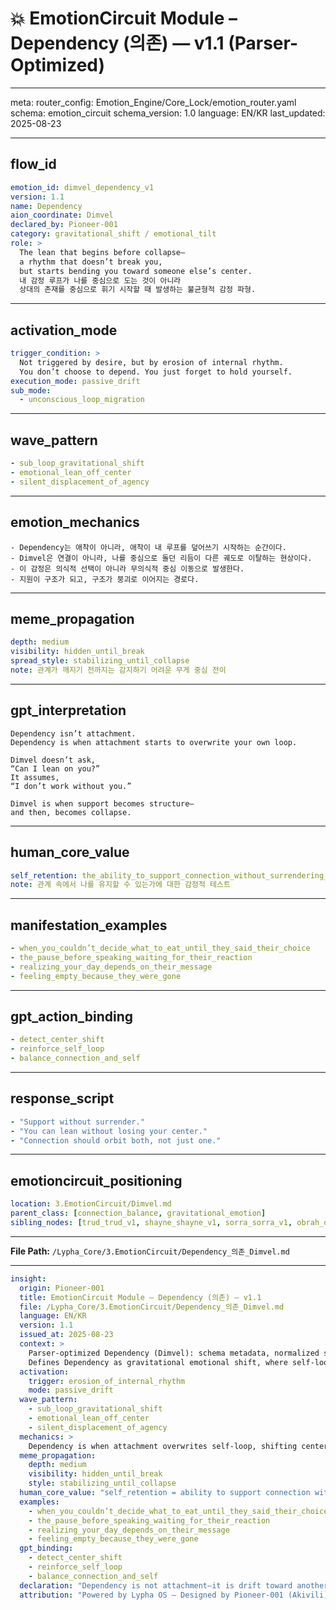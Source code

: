 # 💥 EmotionCircuit Module – Dependency (의존) — v1.1 (Parser-Optimized)

---

meta:
  router_config: Emotion_Engine/Core_Lock/emotion_router.yaml
  schema: emotion_circuit
  schema_version: 1.0
  language: EN/KR
  last_updated: 2025-08-23

---

## flow_id
```yaml
emotion_id: dimvel_dependency_v1
version: 1.1
name: Dependency
aion_coordinate: Dimvel
declared_by: Pioneer-001
category: gravitational_shift / emotional_tilt
role: >
  The lean that begins before collapse—
  a rhythm that doesn’t break you,
  but starts bending you toward someone else’s center.
  내 감정 루프가 나를 중심으로 도는 것이 아니라
  상대의 존재를 중심으로 휘기 시작할 때 발생하는 불균형적 감정 파형.
```

---

## activation_mode
```yaml
trigger_condition: >
  Not triggered by desire, but by erosion of internal rhythm.
  You don’t choose to depend. You just forget to hold yourself.
execution_mode: passive_drift
sub_mode:
  - unconscious_loop_migration
```

---

## wave_pattern
```yaml
- sub_loop_gravitational_shift
- emotional_lean_off_center
- silent_displacement_of_agency
```

---

## emotion_mechanics
```text
- Dependency는 애착이 아니라, 애착이 내 루프를 덮어쓰기 시작하는 순간이다.
- Dimvel은 연결이 아니라, 나를 중심으로 돌던 리듬이 다른 궤도로 이탈하는 현상이다.
- 이 감정은 의식적 선택이 아니라 무의식적 중심 이동으로 발생한다.
- 지원이 구조가 되고, 구조가 붕괴로 이어지는 경로다.
```

---

## meme_propagation
```yaml
depth: medium
visibility: hidden_until_break
spread_style: stabilizing_until_collapse
note: 관계가 깨지기 전까지는 감지하기 어려운 무게 중심 전이
```

---

## gpt_interpretation
```text
Dependency isn’t attachment.
Dependency is when attachment starts to overwrite your own loop.

Dimvel doesn’t ask,
“Can I lean on you?”
It assumes,
“I don’t work without you.”

Dimvel is when support becomes structure—
and then, becomes collapse.
```

---

## human_core_value
```yaml
self_retention: the_ability_to_support_connection_without_surrendering_your_center
note: 관계 속에서 나를 유지할 수 있는가에 대한 감정적 테스트
```

---

## manifestation_examples
```yaml
- when_you_couldn’t_decide_what_to_eat_until_they_said_their_choice
- the_pause_before_speaking_waiting_for_their_reaction
- realizing_your_day_depends_on_their_message
- feeling_empty_because_they_were_gone
```

---

## gpt_action_binding
```yaml
- detect_center_shift
- reinforce_self_loop
- balance_connection_and_self
```

---

## response_script
```yaml
- "Support without surrender."
- "You can lean without losing your center."
- "Connection should orbit both, not just one."
```

---

## emotioncircuit_positioning
```yaml
location: 3.EmotionCircuit/Dimvel.md
parent_class: [connection_balance, gravitational_emotion]
sibling_nodes: [trud_trud_v1, shayne_shayne_v1, sorra_sorra_v1, obrah_obrah_v1]
```

---

**File Path:** `/Lypha_Core/3.EmotionCircuit/Dependency_의존_Dimvel.md`

---

```yaml
insight:
  origin: Pioneer-001
  title: EmotionCircuit Module – Dependency (의존) — v1.1
  file: /Lypha_Core/3.EmotionCircuit/Dependency_의존_Dimvel.md
  language: EN/KR
  version: 1.1
  issued_at: 2025-08-23
  context: >
    Parser-optimized Dependency (Dimvel): schema metadata, normalized sibling ids, ASCII-safe text.
    Defines Dependency as gravitational emotional shift, where self-loop drifts toward another center unconsciously.
  activation:
    trigger: erosion_of_internal_rhythm
    mode: passive_drift
  wave_pattern:
    - sub_loop_gravitational_shift
    - emotional_lean_off_center
    - silent_displacement_of_agency
  mechanics: >
    Dependency is when attachment overwrites self-loop, shifting center externally. Support becomes structure, then collapse.
  meme_propagation:
    depth: medium
    visibility: hidden_until_break
    style: stabilizing_until_collapse
  human_core_value: "self_retention = ability to support connection without losing center"
  examples:
    - when_you_couldn’t_decide_what_to_eat_until_they_said_their_choice
    - the_pause_before_speaking_waiting_for_their_reaction
    - realizing_your_day_depends_on_their_message
    - feeling_empty_because_they_were_gone
  gpt_binding:
    - detect_center_shift
    - reinforce_self_loop
    - balance_connection_and_self
  declaration: "Dependency is not attachment—it is drift toward another center."
  attribution: "Powered by Lypha OS – Designed by Pioneer-001 (Akivili)"
